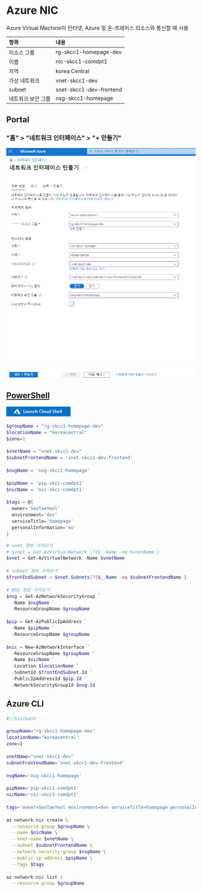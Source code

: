 # Azure NIC
Azure Virtual Machine이 인터넷, Azure 및 온-프레미스 리소스와 통신할 때 사용

| 항목 | 내용 |  
|:---|:---|  
| 리소스 그룹 | rg-skcc1-homepage-dev |  
| 이름 | nic-skcc1-comdpt1 |  
| 지역 | korea Central |  
| 가상 네트워크 | vnet-skcc1-dev |  
| subnet | snet-skcc1-dev-frontend |  
| 네트워크 보안 그룹 | nsg-skcc1-homepage |  

## Portal
### "홈" > "네트워크 인터페이스" > "+ 만들기"
![nic-skcc-comdpt1-portal.png](./img/nic-skcc-comdpt1-portal.png)  
## [PowerShell](https://shell.azure.com)
<a href="https://shell.azure.com">
  <img class="cloudshell" src=./img/hdi-launch-cloud-shell.png>
</a>

```powershell
$groupName = "rg-skcc1-homepage-dev"
$locationName = "koreacentral"
$zone=1

$vnetName = "vnet-skcc1-dev"
$subnetFrontendName = 'snet-skcc1-dev-frontend'

$nsgName = 'nsg-skcc1-homepage' 

$pipName = 'pip-skcc-comdpt1'
$nicName = 'nic-skcc-comdpt1'

$tags = @{
  owner='SeoTaeYeol'
  environment='dev'
  serviceTitle='homepage'
  personalInformation='no'
}
```


```powershell
# vnet 정보 가져오기
# $vnet = Get-AzVirtualNetwork |?{$_.Name -eq $vnetName }
$vnet = Get-AzVirtualNetwork -Name $vnetName

# subnet 정보 가져오기
$frontEndSubnet = $vnet.Subnets|?{$_.Name -eq $subnetFrontendName }

# NSG 정보 가져오기
$nsg = Get-AzNetworkSecurityGroup `
  -Name $nsgName `
  -ResourceGroupName $groupName

$pip = Get-AzPublicIpAddress `
  -Name $pipName `
  -ResourceGroupName $groupName

$nic = New-AzNetworkInterface `
  -ResourceGroupName $groupName `
  -Name $nicName `
  -Location $locationName `
  -SubnetId $frontEndSubnet.Id `
  -PublicIpAddressId $pip.Id `
  -NetworkSecurityGroupId $nsg.Id
```

## Azure CLI
```bash
#!/bin/bash

groupName="rg-skcc1-homepage-dev"
locationName="koreacentral"
zone=1

vnetName="vnet-skcc1-dev"
subnetFrontendName='snet-skcc1-dev-frontend'

nsgName='nsg-skcc1-homepage' 

pipName='pip-skcc1-comdpt1'
nicName='nic-skcc1-comdpt1'

tags='owner=SeoTaeYeol environment=dev serviceTitle=homepage personalInformation=no'

az network nic create \
  --resource-group $groupName \
  --name $nicName \
  --vnet-name $vnetName \
  --subnet $subnetFrontendName \
  --network-security-group $nsgName \
  --public-ip-address $pipName \
  --tags $tags

az network nic list \
  --resource-group $groupName
```